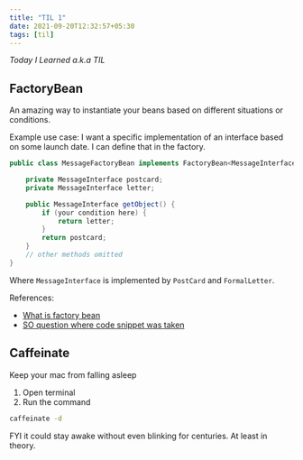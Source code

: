 ```yaml
---
title: "TIL 1"
date: 2021-09-20T12:32:57+05:30
tags: [til]
---
```


*Today I Learned a.k.a TIL*

## FactoryBean
An amazing way to instantiate your beans based on different situations or conditions.

Example use case: I want a specific implementation of an interface based on some launch date. I can define that in the factory.

```java
public class MessageFactoryBean implements FactoryBean<MessageInterface> {

    private MessageInterface postcard;
    private MessageInterface letter;

    public MessageInterface getObject() {
        if (your condition here) {
            return letter;
        }
        return postcard;
    }
    // other methods omitted
}
```

Where `MessageInterface` is implemented by `PostCard` and `FormalLetter`.

References:
* [What is factory bean](https://spring.io/blog/2011/08/09/what-s-a-factorybean)
* [SO question where code snippet was taken](https://stackoverflow.com/questions/34679026/conditional-ref-in-spring-beans)

## Caffeinate
Keep your mac from falling asleep

1. Open terminal
2. Run the command

```bash
caffeinate -d
```

FYI it could stay awake without even blinking for centuries. At least in theory.
